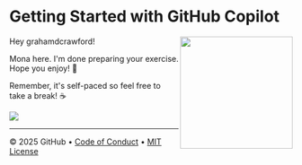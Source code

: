 # Getting Started with GitHub Copilot

<img src="https://octodex.github.com/images/Professortocat_v2.png" align="right" height="200px" />

Hey grahamdcrawford!

Mona here. I'm done preparing your exercise. Hope you enjoy! 💚

Remember, it's self-paced so feel free to take a break! ☕️

[![](https://img.shields.io/badge/Go%20to%20Exercise-%E2%86%92-1f883d?style=for-the-badge&logo=github&labelColor=197935)](https://github.com/grahamdcrawford/skills-getting-started-with-github-copilot/issues/1)

---

&copy; 2025 GitHub &bull; [Code of Conduct](https://www.contributor-covenant.org/version/2/1/code_of_conduct/code_of_conduct.md) &bull; [MIT License](https://gh.io/mit)

